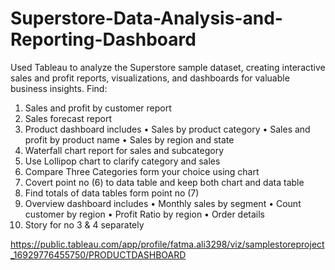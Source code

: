 # Superstore-Data-Analysis-and-Reporting-Dashboard
Used Tableau to analyze the Superstore sample dataset, creating interactive sales and profit reports, visualizations, and dashboards for valuable business insights. 
Find:
1. Sales and profit by customer report
2. Sales forecast report
3. Product dashboard includes
• Sales by product category
• Sales and profit by product name
• Sales by region and state
4. Waterfall chart report for sales and subcategory
5. Use Lollipop chart to clarify category and sales
6. Compare Three Categories form your choice using chart
7. Covert point no (6) to data table and keep both chart and data table
8. Find totals of data tables form point no (7)
9. Overview dashboard includes
• Monthly sales by segment
• Count customer by region
• Profit Ratio by region
• Order details
10. Story for no 3 & 4 separately

https://public.tableau.com/app/profile/fatma.ali3298/viz/samplestoreproject_16929776455750/PRODUCTDASHBOARD
